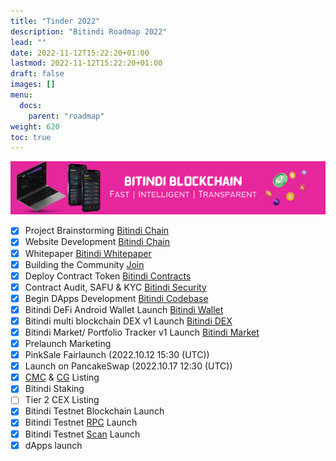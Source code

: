 ```yaml
---
title: "Tinder 2022"
description: "Bitindi Roadmap 2022"
lead: ""
date: 2022-11-12T15:22:20+01:00
lastmod: 2022-11-12T15:22:20+01:00
draft: false
images: []
menu:
  docs:
    parent: "roadmap"
weight: 620
toc: true
---
```



![Bitindi!](https://raw.githubusercontent.com/bitindi/bitindi/main/assets/images/linkd.png "Bitindi Chain")

- [x] Project Brainstorming [Bitindi Chain](https://www.bitindi.com/) 
- [x] Website Development [Bitindi Chain](https://www.bitindi.com/)
- [x] Whitepaper [Bitindi Whitepaper](https://www.bitindi.com/white-paper)
- [x] Building the Community [Join](https://linktr.ee/bitindichain)
- [x] Deploy Contract Token [Bitindi Contracts](https://bscscan.com/token/0x77fc65dedA64f0CCA9e3aEa7b9D8521f4151882e)
- [x] Contract Audit, SAFU & KYC [Bitindi Security](https://www.bitindi.com/security)
- [x] Begin DApps Development [Bitindi Codebase](https://github.com/bitindi)
- [x] Bitindi DeFi Android Wallet Launch [Bitindi Wallet](https://wallet.bitindi.com/)
- [x] Bitindi multi blockchain DEX v1 Launch [Bitindi DEX ](https://dex.bitindi.com/)
- [x] Bitindi Market/ Portfolio Tracker v1 Launch [Bitindi Market ](https://market.bitindi.com/)
- [x] Prelaunch Marketing 
- [x] PinkSale Fairlaunch (2022.10.12 15:30 (UTC))
- [x] Launch on PancakeSwap (2022.10.17 12:30 (UTC))
- [x] [CMC](https://coinmarketcap.com/currencies/bitindi-chain/) & [CG](https://www.coingecko.com/en/coins/bitindi-chain) Listing
- [x] Bitindi Staking
- [ ] Tier 2 CEX Listing
- [x] Bitindi Testnet Blockchain Launch
- [x] Bitindi Testnet [RPC](https://docs.bitindi.org/docs/developers/networks/) Launch 
- [x] Bitindi Testnet [Scan](https://testnet.bitindiscan.com/) Launch
- [x] dApps launch
